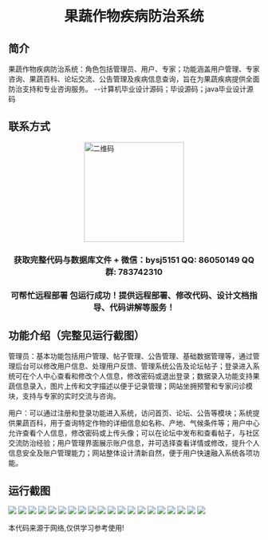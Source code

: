 <p><h1 align="center">果蔬作物疾病防治系统</h1></p>

## 简介
果蔬作物疾病防治系统：角色包括管理员、用户、专家；功能涵盖用户管理、专家咨询、果蔬百科、论坛交流、公告管理及疾病信息查询，旨在为果蔬疾病提供全面防治支持和专业咨询服务。    --计算机毕业设计源码；毕设源码；java毕业设计源码


## 联系方式
<img src="https://bs-1329754181.cos.ap-shanghai.myqcloud.com/wx.jpg" alt="二维码" style="display: block; margin: 0 auto;" width="200px">
<p><h3 align="center">获取完整代码与数据库文件 + 微信：bysj5151 QQ: 86050149 QQ群: 783742310</h3></p>
<p><h3 align="center">可帮忙远程部署 包运行成功！提供远程部署、修改代码、设计文档指导、代码讲解等服务！</h3></p>

## 功能介绍（完整见运行截图）
管理员：基本功能包括用户管理、帖子管理、公告管理、基础数据管理等，通过管理后台可以修改用户信息、处理用户反馈、管理系统公告及论坛帖子；登录进入系统可在个人中心查看和修改个人信息，修改密码或退出登录；数据录入功能支持果蔬信息录入，图片上传和文字描述以便于记录管理；网站坐拥预警和专家问诊模块，支持与专家的实时交流与咨询。

用户：可以通过注册和登录功能进入系统，访问首页、论坛、公告等模块；系统提供果蔬百科，用于查询特定作物的详细信息如名称、产地、气候条件等；用户中心允许查看个人信息，修改密码或上传头像；可以在论坛中发布和查看帖子，与社区交流防治经验；用户管理界面展示账户信息，并可选择查看详情或修改，提升个人信息安全及账户管理能力；网站整体设计清新自然，便于用户快速融入系统各项功能。


## 运行截图
![](https://bs-1329754181.cos.ap-shanghai.myqcloud.com/spring/fruitVegetableCropDiseaseControlSystem/img/001.jpg)
![](https://bs-1329754181.cos.ap-shanghai.myqcloud.com/spring/fruitVegetableCropDiseaseControlSystem/img/002.jpg)
![](https://bs-1329754181.cos.ap-shanghai.myqcloud.com/spring/fruitVegetableCropDiseaseControlSystem/img/003.jpg)
![](https://bs-1329754181.cos.ap-shanghai.myqcloud.com/spring/fruitVegetableCropDiseaseControlSystem/img/004.jpg)
![](https://bs-1329754181.cos.ap-shanghai.myqcloud.com/spring/fruitVegetableCropDiseaseControlSystem/img/005.jpg)
![](https://bs-1329754181.cos.ap-shanghai.myqcloud.com/spring/fruitVegetableCropDiseaseControlSystem/img/006.jpg)
![](https://bs-1329754181.cos.ap-shanghai.myqcloud.com/spring/fruitVegetableCropDiseaseControlSystem/img/007.jpg)
![](https://bs-1329754181.cos.ap-shanghai.myqcloud.com/spring/fruitVegetableCropDiseaseControlSystem/img/008.jpg)
![](https://bs-1329754181.cos.ap-shanghai.myqcloud.com/spring/fruitVegetableCropDiseaseControlSystem/img/009.jpg)
![](https://bs-1329754181.cos.ap-shanghai.myqcloud.com/spring/fruitVegetableCropDiseaseControlSystem/img/010.jpg)
![](https://bs-1329754181.cos.ap-shanghai.myqcloud.com/spring/fruitVegetableCropDiseaseControlSystem/img/011.jpg)
![](https://bs-1329754181.cos.ap-shanghai.myqcloud.com/spring/fruitVegetableCropDiseaseControlSystem/img/012.jpg)
![](https://bs-1329754181.cos.ap-shanghai.myqcloud.com/spring/fruitVegetableCropDiseaseControlSystem/img/013.jpg)
![](https://bs-1329754181.cos.ap-shanghai.myqcloud.com/spring/fruitVegetableCropDiseaseControlSystem/img/014.jpg)
![](https://bs-1329754181.cos.ap-shanghai.myqcloud.com/spring/fruitVegetableCropDiseaseControlSystem/img/015.jpg)
![](https://bs-1329754181.cos.ap-shanghai.myqcloud.com/spring/fruitVegetableCropDiseaseControlSystem/img/016.jpg)
![](https://bs-1329754181.cos.ap-shanghai.myqcloud.com/spring/fruitVegetableCropDiseaseControlSystem/img/017.jpg)
![](https://bs-1329754181.cos.ap-shanghai.myqcloud.com/spring/fruitVegetableCropDiseaseControlSystem/img/018.jpg)
![](https://bs-1329754181.cos.ap-shanghai.myqcloud.com/spring/fruitVegetableCropDiseaseControlSystem/img/019.jpg)
![](https://bs-1329754181.cos.ap-shanghai.myqcloud.com/spring/fruitVegetableCropDiseaseControlSystem/img/020.jpg)

<p>本代码来源于网络,仅供学习参考使用!</p>
